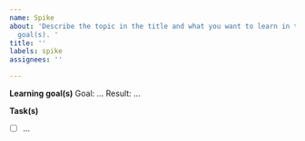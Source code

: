 ```yaml
---
name: Spike
about: 'Describe the topic in the title and what you want to learn in the learning
  goal(s). '
title: ''
labels: spike
assignees: ''

---
```


**Learning goal(s)**
Goal: ...
Result: ...

**Task(s)**
- [ ] ...
